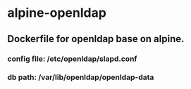 # alpine-openldap
## Dockerfile for openldap base on alpine.
### config file: /etc/openldap/slapd.conf
### db path: /var/lib/openldap/openldap-data
